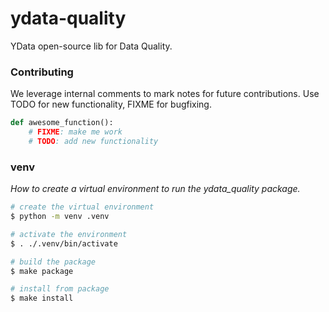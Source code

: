 # ydata-quality
YData open-source lib for Data Quality.

### Contributing
We leverage internal comments to mark notes for future contributions. Use TODO for new functionality, FIXME for bugfixing.
```python
def awesome_function():
    # FIXME: make me work
    # TODO: add new functionality
```

### venv
_How to create a virtual environment to run the ydata_quality package._

```bash
# create the virtual environment
$ python -m venv .venv

# activate the environment
$ . ./.venv/bin/activate

# build the package
$ make package

# install from package
$ make install
```
